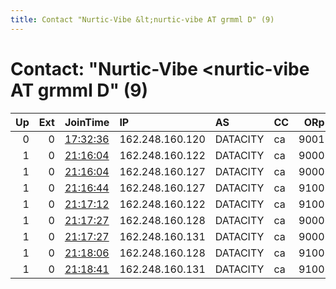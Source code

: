 ```yaml
---
title: Contact "Nurtic-Vibe &lt;nurtic-vibe AT grmml D" (9)
---
```


# Contact: "Nurtic-Vibe &lt;nurtic-vibe AT grmml D" (9)

|   Up |   Ext | JoinTime                                                                                              | IP              | AS       | CC   |   ORp |   Dirp | OS    | Version   | Nickname        |   eFamMembers |
|-----:|------:|:------------------------------------------------------------------------------------------------------|:----------------|:---------|:-----|------:|-------:|:------|:----------|:----------------|--------------:|
|    0 |     0 | [17:32:36](https://nusenu.github.io/OrNetStats/w/relay/5713DA3A2E1175C2317806F671A147350C83666A.html) | 162.248.160.120 | DATACITY | ca   |  9001 |      0 | Linux | 0.4.7.13  | GrmmlRelayFour  |             1 |
|    1 |     0 | [21:16:04](https://nusenu.github.io/OrNetStats/w/relay/9EBAABD8F4DD6EC621911158625FE9EC7F3FF8E5.html) | 162.248.160.122 | DATACITY | ca   |  9000 |      0 | Linux | 0.4.7.13  | GrmmlRelayFive  |             8 |
|    1 |     0 | [21:16:04](https://nusenu.github.io/OrNetStats/w/relay/C54186A430DD404E1ADD8EBFF68BC40B54DFDC57.html) | 162.248.160.127 | DATACITY | ca   |  9000 |      0 | Linux | 0.4.7.13  | GrmmlRelaySix   |             8 |
|    1 |     0 | [21:16:44](https://nusenu.github.io/OrNetStats/w/relay/DA63AB5451C20256A636AA0D07EAF4A44B4045F1.html) | 162.248.160.127 | DATACITY | ca   |  9100 |      0 | Linux | 0.4.7.13  | GrmmlRelaySix   |             8 |
|    1 |     0 | [21:17:12](https://nusenu.github.io/OrNetStats/w/relay/51C0EE80BD30ADA3FDC86AF48290D9A96D711A1D.html) | 162.248.160.122 | DATACITY | ca   |  9100 |      0 | Linux | 0.4.7.13  | GrmmlRelayFive  |             8 |
|    1 |     0 | [21:17:27](https://nusenu.github.io/OrNetStats/w/relay/6342532FD4966220E31A655F8A5D9A7186173E65.html) | 162.248.160.128 | DATACITY | ca   |  9000 |      0 | Linux | 0.4.7.13  | GrmmlRelaySeven |             8 |
|    1 |     0 | [21:17:27](https://nusenu.github.io/OrNetStats/w/relay/70F945F74945FCE2F7C5DBCD2721C7B306361A57.html) | 162.248.160.131 | DATACITY | ca   |  9000 |      0 | Linux | 0.4.7.13  | GrmmlRelayEight |             8 |
|    1 |     0 | [21:18:06](https://nusenu.github.io/OrNetStats/w/relay/A06C46E08388B7E963B7DF017E0D892CB7571AF6.html) | 162.248.160.128 | DATACITY | ca   |  9100 |      0 | Linux | 0.4.7.13  | GrmmlRelaySeven |             8 |
|    1 |     0 | [21:18:41](https://nusenu.github.io/OrNetStats/w/relay/234701657300842363E09AEB6B4CDC88D4364FB1.html) | 162.248.160.131 | DATACITY | ca   |  9100 |      0 | Linux | 0.4.7.13  | GrmmlRelayEight |             8 |
